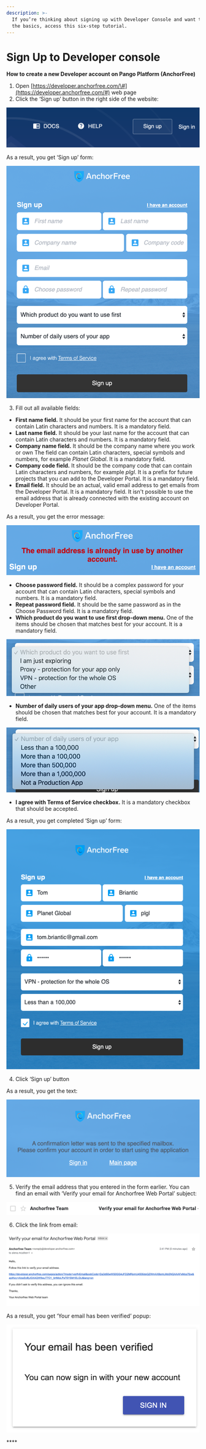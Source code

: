 ```yaml
---
description: >-
  If you’re thinking about signing up with Developer Console and want to learn
  the basics, access this six-step tutorial.
---
```


# Sign Up to Developer console

**How to create a new Developer account on Pango Platform \(AnchorFree\)**

1. Open [https://developer.anchorfree.com/\#](https://developer.anchorfree.com/#) web page
2. Click the ‘Sign up’ button in the right side of the website:

![](../.gitbook/assets/sign_up_button.png)

As a result, you get ‘Sign up’ form:

![](../.gitbook/assets/empty_sign_up_form.png)

3.  Fill out all available fields:

* **First name field.** It should be your first name for the account that can contain Latin characters and numbers. It is a mandatory field.
* **Last name field.** It should be your last name for the account that can contain Latin characters and numbers. It is a mandatory field.
* **Company name field.** It should be the company name where you work or own The field can contain Latin characters, special symbols and numbers, for example _Planet Global_. It is a mandatory field.
* **Company code field.** It should be the company code that can contain Latin characters and numbers, for example _plgl_. It is a prefix for future projects that you can add to the Developer Portal. It is a mandatory field.
* **Email field.** It should be an actual, valid email address to get emails from the Developer Portal. It is a mandatory field. It isn't possible to use the email address that is already connected with the existing account on Developer Portal.

As a result, you get the error message:

![](../.gitbook/assets/error_email_is_already_in_use.png)

* **Choose password field.** It should be a complex password for your account that can contain Latin characters, special symbols and numbers. It is a mandatory field.
* **Repeat password field.** It should be the same password as in the Choose Password field. It is a mandatory field.
* **Which product do you want to use first drop-down menu.** One of the items should be chosen that matches best for your account. It is a mandatory field.

![](../.gitbook/assets/which_product_popup_popup.png)

* **Number of daily users of your app drop-down menu.** One of the items should be chosen that matches best for your account. It is a mandatory field.

![](../.gitbook/assets/daily_users_dropdown.png)

* **I agree with Terms of Service checkbox.** It is a mandatory checkbox that should be accepted.

As a result, you get completed ‘Sign up’ form:

![](../.gitbook/assets/filled_sign_up_form.png)

4.   Click ‘Sign up’ button

As a result, you get the text:

![](../.gitbook/assets/text_about_confirmation_letter.png)

5.   Verify the email address that you entered in the form earlier. You can find an email with ‘Verify your email for Anchorfree Web Portal’ subject:

![](../.gitbook/assets/email_subject.png)

6.  Click the link from email:

![](../.gitbook/assets/email_body.png)

As a result, you get ‘Your email has been verified’ popup:

![](../.gitbook/assets/email_verified_popup.png)

\*\*\*\*

